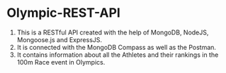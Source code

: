 # Olympic-REST-API

1) This is a RESTful API created with the help of MongoDB, NodeJS, Mongoose.js and ExpressJS.
2) It is connected with the MongoDB Compass as well as the Postman.
3) It contains information about all the Athletes and their rankings in the 100m Race event in Olympics.
